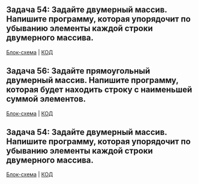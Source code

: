## Задача 54: Задайте двумерный массив. Напишите программу, которая упорядочит по убыванию элементы каждой строки двумерного массива.

[Блок-схема](zad54/example.drawio.png) | [КОД](zad54/Program.cs)

## Задача 56: Задайте прямоугольный двумерный массив. Напишите программу, которая будет находить строку с наименьшей суммой элементов.

[Блок-схема](zad56/example.drawio.png) | [КОД](zad56/Program.cs)

## Задача 54: Задайте двумерный массив. Напишите программу, которая упорядочит по убыванию элементы каждой строки двумерного массива.

[Блок-схема](example.drawio.png) | [КОД](Program.cs)
